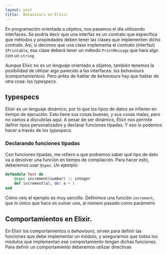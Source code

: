 ```yaml
---
layout: post
title:  Behaviours en Elixir
---
```


En programación orientada a objetos, nos pasamos el día utilizando interfaces. Se podría decir que una interfaz es un contrato que especifica que métodos y propiedades deben tener las clases que  implementen dicho contrato. Así, si decimos que una clase implementa el contrato (interfaz) `IPrintable`, esa clase deberá tener un método `PrintMessage` que hará algo con un `string` 

Aunque Elixir no es un lenguaje orientado a objetos, también tenemos la posibilidad de utilizar algo parecido a las interfaces: los *behaviours* (comportamientos). Pero antes de hablar de *behaviours* hay que hablar de otra cosa: los *typespecs*.


## typespecs

Elixir es un lenguaje dinámico, por lo que los tipos de datos se infieren en tiempo de ejecución. Esto tiene sus cosas buenas, y sus cosas malas, pero no vamos a discutirlas aquí. A pesar de ser dinámico, Elixir nos permite definir tipos personalizados y declarar funciones tipadas. Y eso lo podemos hacer a través de los *typespecs*.

### Declarando funciones tipadas

Con funciones tipadas, me refiero a que podremos saber qué tipo de dato va a devolver una función en tiempo de compilación. Para hacer esto, deberemos usar `@spec`. Un ejemplo:

``` Elixir
defmodule Test do
    @spec increment(number) :: integer
    def increment(a), do: a + 1
end
``` 

Cómo veis el ejemplo es muy sencillo. Definimos una función `increment`, que lo único que hace es sumar uno, al número pasado como parámetro



## Comportamientos en Elixir.

En Elixir los comportamientos o *behaviours*, sirven para definir las funciones que debe implementar un módulo, y asegurarnos que todos los módulos que implementan ese comportamiento tengan dichas funciones. Para definir un comportamiento deberemos utilizar directivas

